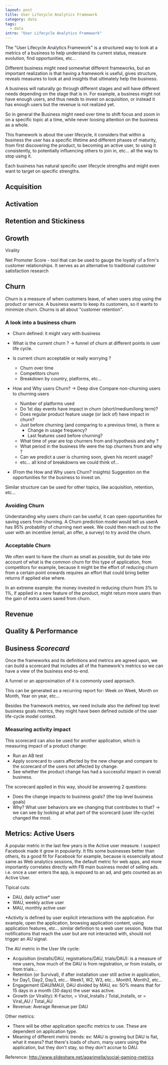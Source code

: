 ```yaml
---
layout: post
title: User Lifecycle Analytics Framework
category: data
tags:
  - data
intro: "User Lifecycle Analytics Framework"
---
```


The "User Lifecycle Analytics Framework" is a structured way to look at a metrics of a business to help understand its current status, measure evolution, find opportunities, etc... 

Different business might need somewhat different frameworks, but an important realization is that having a framework is useful, gives structure, reveals measures to look at and insights that ultimately help the business.

A business will naturally go through different stages and will have different needs depending on the stage that is in. For example, a business might not have enough users, and thus needs to invest on acquisition, or instead it has enough users but the revenue is not realized yet. 

So in general the Business might need over time to shift focus and zoom in on a specific topic at a time, while never loosing attention on the business as a whole.

This framework is about the user lifecycle, it considers that within a business the user has a specific lifetime and different phases of maturity, from first discovering the product, to becoming an active user, to using it consistently, to potentially influencing others to join in, etc... all the way to stop using it.

Each business has natural specific user lifecycle strengths and might even want to target on specific strengths.




## Acquisition


## Activation


## Retention and Stickiness


## Growth

Virality 

Net Promoter Score - tool that can be used to gauge the loyalty of a firm's customer relationships. It serves as an alternative to traditional customer satisfaction research


## Churn

Churn is a measure of when customers leave, of when users stop using the product or service.
A business wants to keep its customers, so it wants to minimize churn.
Churns is all about "customer retention".


### A look into a business churn

 - Churn defined: it might vary with business

 - What is the current churn ? -> funnel of churn at different points in user life cycle.

 - Is current churn acceptable or really worrying ?
	- Churn over time   		
	- Competitors churn
	- Breakdown by country, platforms, etc...
	 
  - How and Why users Churn? -> Deep dive Compare non-churning users to churning users
      - Number of platforms used
      - Do 1st day events have impact in churn (short/medium/long term)?
      - Does regular product feature usage (or lack of) have impact in churn?
      - Just before churning (and comparing to a previous time), is there a:
        - Change in usage frequency?
   		- Last features used before churning?
      - What time of year are top churners from and hypothesis and why ?
      - What period in the business life were the top churners from and why ?
      - Can we predict a user is churning soon, given his recent usage?
      - etc... all kind of breakdowns we could think of...

   - (From the How and Why users Churn? insights) Suggestion on the opportunities for the business to invest on.

Similar structure can be used for other topics, like acquisition, retention, etc...

### Avoiding Churn

Understanding why users churn can be useful, it can open opportunities for saving users from churning.
A Churn prediction model would tell us userA has 95% probability of churning next week.
We could then reach out to the user with an incentive (email, an offer, a survey) to try avoid the churn.

### Acceptable Churn 

We often want to have the churn as small as possible, but do take into account of what is the common churn for this type of application, from competitors for example, because it might be the effort of reducing churn from a certain point onwards requires an effort that could bring better returns if applied else where.

In an extreme example: the money invested in reducing churn from 3% to 1%, if applied in a new feature of the product, might return more users than the gain of extra users saved from churn. 


## Revenue


## Quality & Performance


## Business *Scorecard*

Once the frameworks and its definitions and metrics are agreed upon, we can build a scorecard that includes all of the framework's metrics so we can have a view of the business end-to-end.

A funnel or an approximation of it is commonly used approach.

This can be generated as a recurring report for: Week on Week, Month on Month, Year on year, etc...

Besides the framework metrics, we need include also the defined top level business goals metrics, they might have been defined outside of the user life-cycle model context.



### Measuring activity impact

This scorecard can also be used for another application, which is measuring impact of a product change: 
- Run an AB test
- Apply scorecard to users affected by the new change and compare to the scorecard of the users not affected by change.
- See whether the product change has had a successful impact in overall business.

The scorecard applied in this way, should be answering 2 questions:
- Does the change impacts to business goals? (the top level business goals)
- Why? What user behaviors are we changing that contributes to that? -> we can see by looking at what part of the scorecard (user life-cycle) changed the most.


## Metrics: Active Users

A popular metric in the last few years is the Active user measure.
I suspect Facebook made it grow in popularity.
It fits some businesses better than others, its a good fit for Facebook for example, because is essencially about same as Web analytics sessions, the default metric for web apps, and more importantly correlates directly with FB main business model of selling ads.
i.e. once a user enters the app, is exposed to an ad, and gets counted as an Active User.

Tipical cuts:
- DAU, daily active* user
- WAU, weekly active user
- MAU, monthly active user

*Activity is defined by user explicit interactions with the application. For example, open the application, browsing application content, using application features, etc... similar definition to a web user session.
Note that notifications that reach the user but are not interacted with, should not trigger an AU signal.

The AU metric in the User life cycle:

- Acquisition (installs/DAU, registrations/DAU, trials/DAU): is a measure of new users, how much of the DAU is from registration, or from installs, or from trials...
- Retention (or Survival), if after installation user still active in application, for Day1, Day2, Day3, etc... Week1, W2, W3, etc... Month1, Month2, etc...
- Engagement (DAU/MAU), DAU divided by MAU, ex: 50% means that for 15 days in a month (30 days) the user was active.
- Growth (or Virality): K-Factor, = Viral_Installs / Total_Installs, or = Viral_AU / Total_AU
- Revenue: Average Revenue per DAU

Other metrics:
- There will be other application specific metrics to use. These are dependent on application type.
- Meaning of different metric trends: ex: MAU is growing but DAU is flat, what it means? that there's loads of churn, many users using the application, but they don't stay, so they don't accrue to DAU.

Reference: 
http://www.slideshare.net/agarimella/social-gaming-metrics